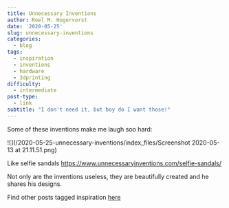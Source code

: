 ```yaml
---
title: Unnecessary Inventions
author: Roel M. Hogervorst
date: '2020-05-25'
slug: unnecessary-inventions
categories:
  - blog
tags:
  - inspiration
  - inventions
  - hardware
  - 3dprinting
difficulty:
  - intermediate
post-type:
  - link
subtitle: "I don't need it, but boy do I want those!"
---
```


Some of these inventions make me laugh soo hard:

![](/2020-05-25-unnecessary-inventions/index_files/Screenshot 2020-05-13 at 21.11.51.png)

Like selfie sandals <https://www.unnecessaryinventions.com/selfie-sandals/> 

Not only are the inventions useless, they are beautifully created and he shares his designs.


Find other posts tagged inspiration [here](https://notes.rmhogervorst.nl/categories/inspiration/)
